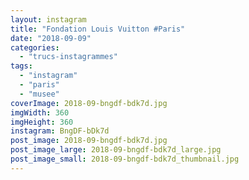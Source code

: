 ```yaml
---
layout: instagram
title: "Fondation Louis Vuitton #Paris"
date: "2018-09-09"
categories: 
  - "trucs-instagrammes"
tags: 
  - "instagram"
  - "paris"
  - "musee"
coverImage: 2018-09-bngdf-bdk7d.jpg
imgWidth: 360
imgHeight: 360
instagram: BngDF-bDk7d
post_image: 2018-09-bngdf-bdk7d.jpg
post_image_large: 2018-09-bngdf-bdk7d_large.jpg
post_image_small: 2018-09-bngdf-bdk7d_thumbnail.jpg
---
```

